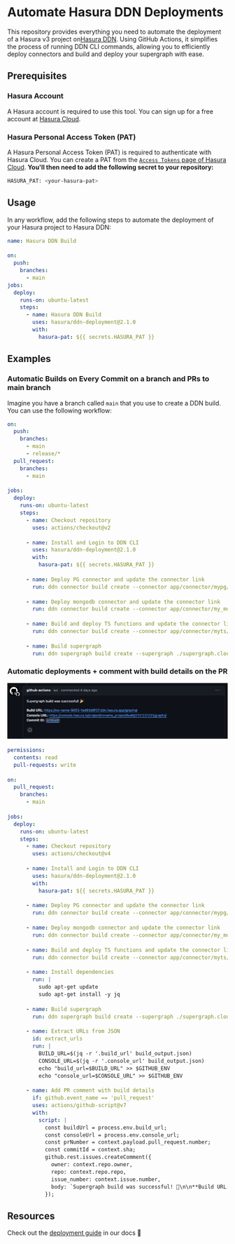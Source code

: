 # Automate Hasura DDN Deployments

This repository provides everything you need to automate the deployment of a Hasura v3 project on[Hasura DDN](https://hasura.io/ddn). Using GitHub Actions, it simplifies the process of running DDN CLI commands, allowing you to efficiently deploy connectors and build and deploy your supergraph with ease.

## Prerequisites

### Hasura Account

A Hasura account is required to use this tool. You can sign up for a free account at [Hasura Cloud](https://console.hasura.io).

### Hasura Personal Access Token (PAT)

A Hasura Personal Access Token (PAT) is required to authenticate with Hasura Cloud. You can create a PAT from the [`Access Tokens` page of Hasura Cloud](https://cloud.hasura.io/account-settings/access-tokens). **You'll then need to add the following secret to your repository:**

```bash
HASURA_PAT: <your-hasura-pat>
```

## Usage

In any workflow, add the following steps to automate the deployment of your Hasura project to Hasura DDN:

```yaml
name: Hasura DDN Build

on:
  push:
    branches:
      - main
jobs:
  deploy:
    runs-on: ubuntu-latest
    steps:
      - name: Hasura DDN Build
        uses: hasura/ddn-deployment@2.1.0
        with:
          hasura-pat: ${{ secrets.HASURA_PAT }}
```

## Examples

### Automatic Builds on Every Commit on a branch and PRs to main branch

Imagine you have a branch called `main` that you use to create a DDN build. You can use the following workflow:

```yaml
on:
  push:
    branches:
      - main
      - release/*
  pull_request:
    branches:
      - main

jobs:
  deploy:
    runs-on: ubuntu-latest
    steps:
      - name: Checkout repository
        uses: actions/checkout@v2

      - name: Install and Login to DDN CLI
        uses: hasura/ddn-deployment@2.1.0
        with:
          hasura-pat: ${{ secrets.HASURA_PAT }}

      - name: Deploy PG connector and update the connector link
        run: ddn connector build create --connector app/connector/mypg/connector.cloud.yaml --target-supergraph supergraph.cloud.yaml --target-connector-link mypg --project ${{ secrets.HASURA_PROJECT }}

      - name: Deploy mongodb connector and update the connector link
        run: ddn connector build create --connector app/connector/my_mongo/connector.cloud.yaml --target-supergraph supergraph.cloud.yaml --target-connector-link my_mongo --project ${{ secrets.HASURA_PROJECT }}

      - name: Build and deploy TS functions and update the connector link
        run: ddn connector build create --connector app/connector/myts/connector.cloud.yaml --target-supergraph supergraph.cloud.yaml --target-connector-link myts --project ${{ secrets.HASURA_PROJECT }}
        
      - name: Build supergraph
        run: ddn supergraph build create --supergraph ./supergraph.cloud.yaml --project ${{ secrets.HASURA_PROJECT }} --description "Build for commit ${{ github.sha }}"
```

### Automatic deployments + comment with build details on the PR 

![alt text](image.png)

```yaml
permissions:
  contents: read
  pull-requests: write

on:
  pull_request:
    branches:
      - main

jobs:
  deploy:
    runs-on: ubuntu-latest
    steps:
      - name: Checkout repository
        uses: actions/checkout@v4

      - name: Install and Login to DDN CLI
        uses: hasura/ddn-deployment@2.1.0
        with:
          hasura-pat: ${{ secrets.HASURA_PAT }}

      - name: Deploy PG connector and update the connector link
        run: ddn connector build create --connector app/connector/mypg/connector.cloud.yaml --target-supergraph supergraph.cloud.yaml --target-connector-link mypg --project ${{ secrets.HASURA_PROJECT }}

      - name: Deploy mongodb connector and update the connector link
        run: ddn connector build create --connector app/connector/my_mongo/connector.cloud.yaml --target-supergraph supergraph.cloud.yaml --target-connector-link my_mongo --project ${{ secrets.HASURA_PROJECT }}

      - name: Build and deploy TS functions and update the connector link
        run: ddn connector build create --connector app/connector/myts/connector.cloud.yaml --target-supergraph supergraph.cloud.yaml --target-connector-link myts --project ${{ secrets.HASURA_PROJECT }}

      - name: Install dependencies
        run: |
          sudo apt-get update
          sudo apt-get install -y jq

      - name: Build supergraph
        run: ddn supergraph build create --supergraph ./supergraph.cloud.yaml --project ${{ secrets.HASURA_PROJECT }} --description "Build for commit ${{ github.sha }}" --out=json > build_output.json

      - name: Extract URLs from JSON
        id: extract_urls
        run: |
          BUILD_URL=$(jq -r '.build_url' build_output.json)
          CONSOLE_URL=$(jq -r '.console_url' build_output.json)
          echo "build_url=$BUILD_URL" >> $GITHUB_ENV
          echo "console_url=$CONSOLE_URL" >> $GITHUB_ENV

      - name: Add PR comment with build details
        if: github.event_name == 'pull_request'
        uses: actions/github-script@v7
        with:
          script: |
            const buildUrl = process.env.build_url;
            const consoleUrl = process.env.console_url;
            const prNumber = context.payload.pull_request.number;
            const commitId = context.sha;
            github.rest.issues.createComment({
              owner: context.repo.owner,
              repo: context.repo.repo,
              issue_number: context.issue.number,
              body: `Supergraph build was successful! 🎉\n\n**Build URL:** [${buildUrl}](${buildUrl})\n**Console URL:** [${consoleUrl}](${consoleUrl})\n**Commit ID:** ${commitId}`
            });
```

## Resources

Check out the [deployment guide](https://hasura.io/docs/3.0/ci-cd/overview) in our docs 🚀
